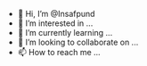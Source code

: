 - 👋 Hi, I’m @Insafpund
- 👀 I’m interested in ...
- 🌱 I’m currently learning ...
- 💞️ I’m looking to collaborate on ...
- 📫 How to reach me ...

<!---
Insafpund/Insafpund is a ✨ special ✨ repository because its `README.md` (this file) appears on your GitHub profile.
You can click the Preview link to take a look at your changes.
--->
